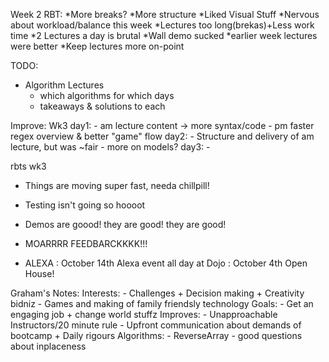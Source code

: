 Week 2 RBT:
*More breaks?
*More structure
*Liked Visual Stuff
*Nervous about workload/balance this week
*Lectures too long(brekas)+Less work time
*2 Lectures a day is brutal
*Wall demo sucked
*earlier week lectures were better
*Keep lectures more on-point

TODO:
- Algorithm Lectures
    - which algorithms for which days
    - takeaways & solutions to each


Improve:
Wk3
    day1:
        - am lecture content -> more syntax/code
        - pm faster regex overview & better "game" flow
    day2:
        - Structure and delivery of am lecture, but was ~fair
        - more on models?
    day3:
        - 

rbts wk3
- Things are moving super fast, needa chillpill!
- Testing isn't going so hoooot
- Demos are goood! they are good! they are good!

- MOARRRR FEEDBARCKKKK!!!

- ALEXA : October 14th Alexa event all day at Dojo
        : October 4th Open House!

Graham's Notes:
Interests:
    - Challenges + Decision making + Creativity bidniz
    - Games and making of family friendsly technology
Goals:
    - Get an engaging job + change world stuffz
Improves:
    - Unapproachable Instructors/20 minute rule
    - Upfront communication about demands of bootcamp + Daily rigours
Algorithms:
    - ReverseArray
        - good questions about inplaceness